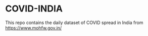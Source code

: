 # COVID-INDIA
This repo contains the daily dataset of COVID spread in India from https://www.mohfw.gov.in/
